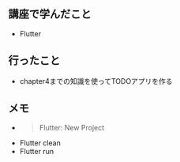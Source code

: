 ## 講座で学んだこと
- Flutter

## 行ったこと
- chapter4までの知識を使ってTODOアプリを作る

## メモ

- >Flutter: New Project
- Flutter clean
- Flutter run